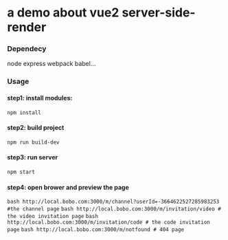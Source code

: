 # a demo about vue2 server-side-render
### Dependecy
node express webpack babel...
### Usage
#### step1: install modules:
``` npm install ```
#### step2: build project
``` npm run build-dev ```
#### step3: run server
``` npm start ```
#### step4: open brower and preview the page
``` bash http://local.bobo.com:3000/m/channel?userId=-3664622527285983253 #the channel page ```
``` bash http://local.bobo.com:3000/m/invitation/video # the video invitation page ```
``` bash http://local.bobo.com:3000/m/invitation/code # the code invitation page ```
``` bash http://local.bobo.com:3000/m/notfound # 404 page ```